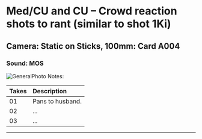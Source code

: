 # Med/CU and CU – Crowd reaction shots to rant (similar to shot 1Ki)

## Camera: Static on Sticks, 100mm: Card A004

### Sound: MOS

![GeneralPhoto][]
Notes: 

| Takes | Description |
|:---|:----|
| 01 | Pans to husband. |
| 02 | ... |
| 03 | ... |

----


[GeneralPhoto]:  https://github.com/jingleheimer/CelebrateForever/images/Dove5.JPG